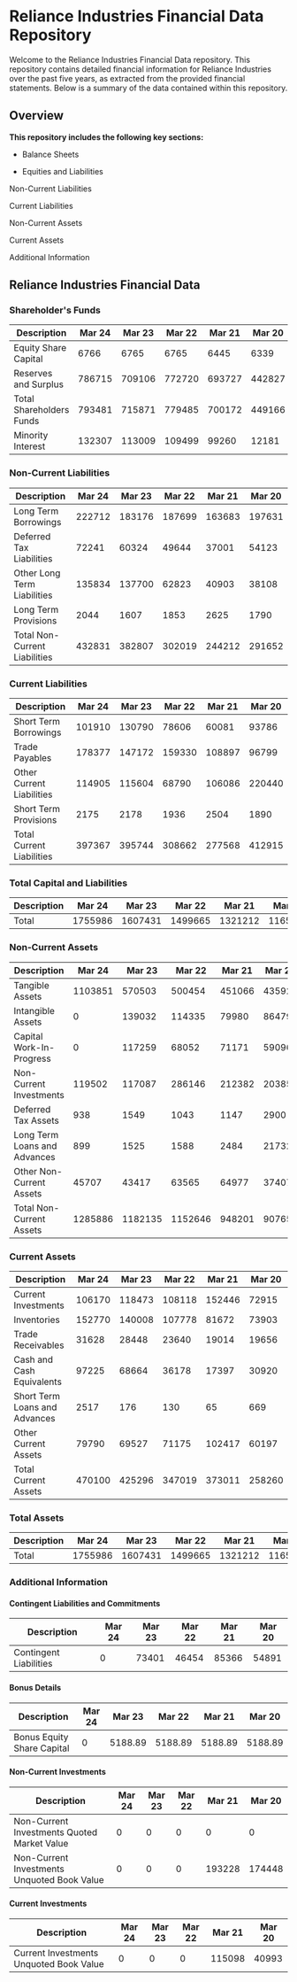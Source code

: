 # Reliance Industries Financial Data Repository

Welcome to the Reliance Industries Financial Data repository. This repository contains detailed financial information for Reliance Industries over the past five years, as extracted from the provided financial statements. Below is a summary of the data contained within this repository.

## Overview

**This repository includes the following key sections:**

* Balance Sheets

+ Equities and Liabilities

Non-Current Liabilities

Current Liabilities

Non-Current Assets

Current Assets

Additional Information

## Reliance Industries Financial Data

### Shareholder's Funds
| Description                | Mar 24 | Mar 23 | Mar 22 | Mar 21 | Mar 20 |
|----------------------------|--------|--------|--------|--------|--------|
| Equity Share Capital       | 6766   | 6765   | 6765   | 6445   | 6339   |
| Reserves and Surplus       | 786715 | 709106 | 772720 | 693727 | 442827 |
| Total Shareholders Funds   | 793481 | 715871 | 779485 | 700172 | 449166 |
| Minority Interest          | 132307 | 113009 | 109499 | 99260  | 12181  |

### Non-Current Liabilities
| Description                  | Mar 24  | Mar 23  | Mar 22  | Mar 21  | Mar 20  |
|------------------------------|---------|---------|---------|---------|---------|
| Long Term Borrowings         | 222712  | 183176  | 187699  | 163683  | 197631  |
| Deferred Tax Liabilities     | 72241   | 60324   | 49644   | 37001   | 54123   |
| Other Long Term Liabilities  | 135834  | 137700  | 62823   | 40903   | 38108   |
| Long Term Provisions         | 2044    | 1607    | 1853    | 2625    | 1790    |
| Total Non-Current Liabilities| 432831  | 382807  | 302019  | 244212  | 291652  |

### Current Liabilities
| Description                | Mar 24  | Mar 23  | Mar 22  | Mar 21  | Mar 20  |
|----------------------------|---------|---------|---------|---------|---------|
| Short Term Borrowings      | 101910  | 130790  | 78606   | 60081   | 93786   |
| Trade Payables             | 178377  | 147172  | 159330  | 108897  | 96799   |
| Other Current Liabilities  | 114905  | 115604  | 68790   | 106086  | 220440  |
| Short Term Provisions      | 2175    | 2178    | 1936    | 2504    | 1890    |
| Total Current Liabilities  | 397367  | 395744  | 308662  | 277568  | 412915  |

### Total Capital and Liabilities
| Description | Mar 24   | Mar 23   | Mar 22   | Mar 21   | Mar 20   |
|-------------|----------|----------|----------|----------|----------|
| Total       | 1755986  | 1607431  | 1499665  | 1321212  | 1165915  |

### Non-Current Assets
| Description                 | Mar 24   | Mar 23   | Mar 22   | Mar 21   | Mar 20   |
|-----------------------------|----------|----------|----------|----------|----------|
| Tangible Assets             | 1103851  | 570503   | 500454   | 451066   | 435920   |
| Intangible Assets           | 0        | 139032   | 114335   | 79980    | 86479    |
| Capital Work-In-Progress    | 0        | 117259   | 68052    | 71171    | 59096    |
| Non-Current Investments     | 119502   | 117087   | 286146   | 212382   | 203852   |
| Deferred Tax Assets         | 938      | 1549     | 1043     | 1147     | 2900     |
| Long Term Loans and Advances| 899      | 1525     | 1588     | 2484     | 21732    |
| Other Non-Current Assets    | 45707    | 43417    | 63565    | 64977    | 37407    |
| Total Non-Current Assets    | 1285886  | 1182135  | 1152646  | 948201   | 907655   |

### Current Assets
| Description                 | Mar 24   | Mar 23   | Mar 22   | Mar 21   | Mar 20   |
|-----------------------------|----------|----------|----------|----------|----------|
| Current Investments         | 106170   | 118473   | 108118   | 152446   | 72915    |
| Inventories                 | 152770   | 140008   | 107778   | 81672    | 73903    |
| Trade Receivables           | 31628    | 28448    | 23640    | 19014    | 19656    |
| Cash and Cash Equivalents   | 97225    | 68664    | 36178    | 17397    | 30920    |
| Short Term Loans and Advances| 2517    | 176      | 130      | 65       | 669      |
| Other Current Assets        | 79790    | 69527    | 71175    | 102417   | 60197    |
| Total Current Assets        | 470100   | 425296   | 347019   | 373011   | 258260   |

### Total Assets
| Description | Mar 24   | Mar 23   | Mar 22   | Mar 21   | Mar 20   |
|-------------|----------|----------|----------|----------|----------|
| Total       | 1755986  | 1607431  | 1499665  | 1321212  | 1165915  |

### Additional Information

#### Contingent Liabilities and Commitments
| Description                | Mar 24 | Mar 23 | Mar 22 | Mar 21 | Mar 20 |
|----------------------------|--------|--------|--------|--------|--------|
| Contingent Liabilities     | 0      | 73401  | 46454  | 85366  | 54891  |

#### Bonus Details
| Description                | Mar 24 | Mar 23 | Mar 22 | Mar 21 | Mar 20 |
|----------------------------|--------|--------|--------|--------|--------|
| Bonus Equity Share Capital | 0      | 5188.89| 5188.89| 5188.89| 5188.89|

#### Non-Current Investments
| Description                   | Mar 24 | Mar 23 | Mar 22 | Mar 21 | Mar 20 |
|-------------------------------|--------|--------|--------|--------|--------|
| Non-Current Investments Quoted Market Value | 0 | 0 | 0 | 0 | 0 |
| Non-Current Investments Unquoted Book Value | 0 | 0 | 0 | 193228 | 174448 |

#### Current Investments
| Description                   | Mar 24 | Mar 23 | Mar 22 | Mar 21 | Mar 20 |
|-------------------------------|--------|--------|--------|--------|--------|
| Current Investments Unquoted Book Value | 0 | 0 | 0 | 115098 | 40993 |

